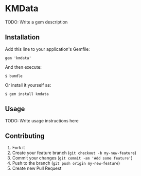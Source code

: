 # KMData

TODO: Write a gem description

## Installation

Add this line to your application's Gemfile:

    gem 'kmdata'

And then execute:

    $ bundle

Or install it yourself as:

    $ gem install kmdata

## Usage

TODO: Write usage instructions here

## Contributing

1. Fork it
2. Create your feature branch (`git checkout -b my-new-feature`)
3. Commit your changes (`git commit -am 'Add some feature'`)
4. Push to the branch (`git push origin my-new-feature`)
5. Create new Pull Request
